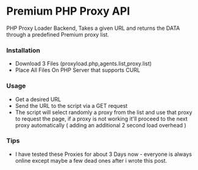 # Premium PHP Proxy API
PHP Proxy Loader Backend, Takes a given URL and returns the DATA through a predefined Premium proxy list.   
   
### Installation   
* Download 3 Files (proxyload.php,agents.list,proxy.list)    
* Place All Files On PHP Server that supports CURL    


### Usage   
* Get a desired URL   
* Send the URL to the script via a GET request   
* The script will select randomly a proxy from the list and use that proxy to request the page, if a proxy is not working it'll proceed to the next proxy automatically ( adding an additional 2 second load overhead )


### Tips  
* I have tested these Proxies for about 3 Days now - everyone is always online except maybe a few dead ones after i wrote this post.
